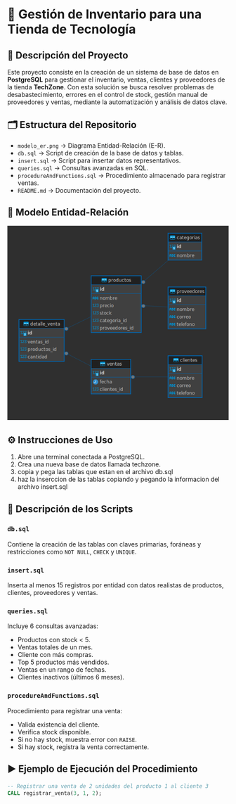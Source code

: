 # 🏪 Gestión de Inventario para una Tienda de Tecnología

## 📌 Descripción del Proyecto

Este proyecto consiste en la creación de un sistema de base de datos en **PostgreSQL** para gestionar el inventario, ventas, clientes y proveedores de la tienda **TechZone**. Con esta solución se busca resolver problemas de desabastecimiento, errores en el control de stock, gestión manual de proveedores y ventas, mediante la automatización y análisis de datos clave.

## 🗂️ Estructura del Repositorio

- `modelo_er.png` → Diagrama Entidad-Relación (E-R).
- `db.sql` → Script de creación de la base de datos y tablas.
- `insert.sql` → Script para insertar datos representativos.
- `queries.sql` → Consultas avanzadas en SQL.
- `procedureAndFunctions.sql` → Procedimiento almacenado para registrar ventas.
- `README.md` → Documentación del proyecto.

## 🧩 Modelo Entidad-Relación

![Modelo ER](modelo_er.png)

## ⚙️ Instrucciones de Uso

1. Abre  una terminal conectada a PostgreSQL.
2. Crea una nueva base de datos llamada techzone.
3. copia y pega las tablas que estan en el archivo db.sql
4. haz la inserccion de las tablas copiando y pegando la informacion del archivo insert.sql

## 📄 Descripción de los Scripts

### `db.sql`
Contiene la creación de las tablas con claves primarias, foráneas y restricciones como `NOT NULL`, `CHECK` y `UNIQUE`.

### `insert.sql`
Inserta al menos 15 registros por entidad con datos realistas de productos, clientes, proveedores y ventas.

### `queries.sql`
Incluye 6 consultas avanzadas:
- Productos con stock < 5.
- Ventas totales de un mes.
- Cliente con más compras.
- Top 5 productos más vendidos.
- Ventas en un rango de fechas.
- Clientes inactivos (últimos 6 meses).

### `procedureAndFunctions.sql`
Procedimiento para registrar una venta:
- Valida existencia del cliente.
- Verifica stock disponible.
- Si no hay stock, muestra error con `RAISE`.
- Si hay stock, registra la venta correctamente.

## ▶️ Ejemplo de Ejecución del Procedimiento

```sql
-- Registrar una venta de 2 unidades del producto 1 al cliente 3
CALL registrar_venta(3, 1, 2);



